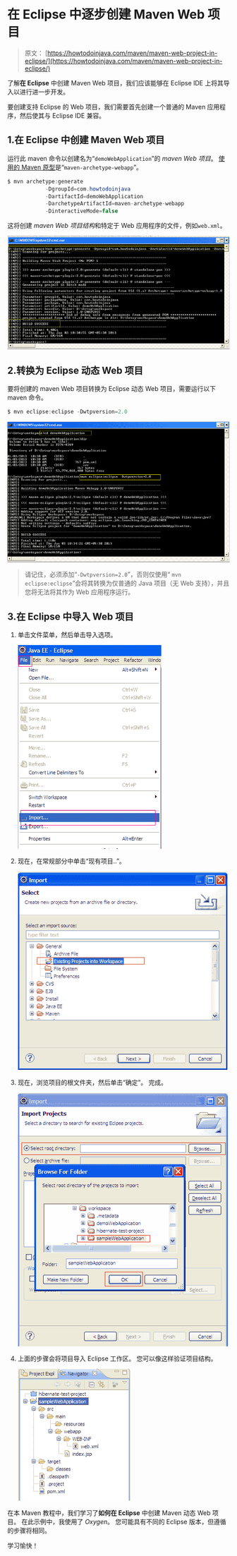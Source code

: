 # 在 Eclipse 中逐步创建 Maven Web 项目

> 原文： [https://howtodoinjava.com/maven/maven-web-project-in-eclipse/](https://howtodoinjava.com/maven/maven-web-project-in-eclipse/)

了解**在 Eclipse** 中创建 Maven Web 项目，我们应该能够在 Eclipse IDE 上将其导入以进行进一步开发。

要创建支持 Eclipse 的 Web 项目，我们需要首先创建一个普通的 Maven 应用程序，然后使其与 Eclipse IDE 兼容。

## 1.在 Eclipse 中创建 Maven Web 项目

运行此 maven 命令以创建名为“`demoWebApplication`”的 *maven Web 项目*。 [使用的 Maven 原型](https://howtodoinjava.com/eclipse/how-to-import-maven-remote-archetype-catalogs-in-eclipse/)是“`maven-archetype-webapp`”。

```java
$ mvn archetype:generate 
			-DgroupId=com.howtodoinjava 
			-DartifactId=demoWebApplication
			-DarchetypeArtifactId=maven-archetype-webapp 
			-DinteractiveMode=false

```

这将创建 *maven Web 项目结构*和特定于 Web 应用程序的文件，例如`web.xml`。

![create web project using maven](img/8e6dcb7153dbddc1049950c4899dee0b.png)

## 2.转换为 Eclipse 动态 Web 项目

要将创建的 maven Web 项目转换为 Eclipse 动态 Web 项目，需要运行以下 maven 命令。

```java
$ mvn eclipse:eclipse -Dwtpversion=2.0
```

![convert to eclipse webproject](img/69a4f172b06aa16b64251347dbf6a4d2.png)

> 请记住，必须添加“`-Dwtpversion=2.0`”，否则仅使用“ `mvn eclipse:eclipse`”会将其转换为仅普通的 Java 项目（无 Web 支持），并且您将无法将其作为 Web 应用程序运行。

## 3.在 Eclipse 中导入 Web 项目

1.  单击文件菜单，然后单击导入选项。
    
    ![import project menu](img/cd1ead337795a5a6c7d6bef079f20c37.png)
2.  现在，在常规部分中单击“现有项目..”。
    
    ![Existing project menu](img/b7e5a31f3f926b7f4420e12f42372db9.png)
3.  现在，浏览项目的根文件夹，然后单击“确定”。 完成。
    
    ![Browse project menu](img/c92d91535c2d1ea6db4fda30a9387389.png)
4.  上面的步骤会将项目导入 Eclipse 工作区。 您可以像这样验证项目结构。
    
    ![project created success](img/411b2f8be84d5bff8698b9c2ff6c7fce.png)

在本 Maven 教程中，我们学习了**如何在 Eclipse** 中创建 Maven 动态 Web 项目。 在此示例中，我使用了 *Oxygen*。 您可能具有不同的 Eclipse 版本，但遵循的步骤将相同。

学习愉快！
